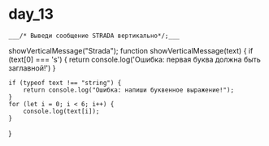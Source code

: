 # day_13
    ___/* Выведи сообщение STRADA вертикально*/;___
showVerticalMessage("Strada");
function showVerticalMessage(text) {
    if (text[0] === 's') {
        return console.log('Ошибка: первая буква должна быть заглавной!')
    }
    
    if (typeof text !== "string") {
        return console.log("Ошибка: напиши буквенное выражение!");
    }
    for (let i = 0; i < 6; i++) {
        console.log(text[i]);
    }
}
